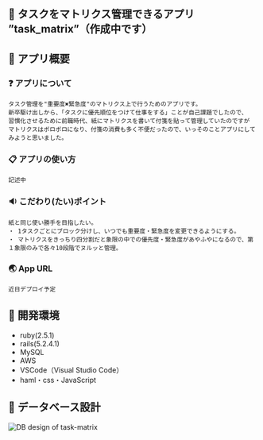 ## :page_facing_up: タスクをマトリクス管理できるアプリ ”task_matrix”（作成中です）

## :page_facing_up: アプリ概要
  ### :question: アプリについて 
    タスク管理を"重要度✖️緊急度"のマトリクス上で行うためのアプリです。
    新卒駆け出しから、「タスクに優先順位をつけて仕事をする」ことが自己課題でしたので、
    習慣化させるために前職時代、紙にマトリクスを書いて付箋を貼って管理していたのですが
    マトリクスはボロボロになり、付箋の消費も多く不便だったので、いっそのことアプリにしてみようと思いました。

  ### :clipboard: アプリの使い方
    記述中

  ### :sound: こだわり(たい)ポイント
    紙と同じ使い勝手を目指したい。
    ・ 1タスクごとにブロック分けし、いつでも重要度・緊急度を変更できるようにする。
    ・ マトリクスをきっちり四分割だと象限の中での優先度・緊急度があやふやになるので、第１象限のみで各々10段階でヌルッと管理。

  ### :earth_asia: App URL
    近日デプロイ予定

## :page_facing_up: 開発環境
  - ruby(2.5.1)
  - rails(5.2.4.1)
  - MySQL
  - AWS
  - VSCode（Visual Studio Code）
  - haml・css・JavaScript

## :page_facing_up: データベース設計
![DB design of  _task-matrix_](https://user-images.githubusercontent.com/48851734/75438645-a9b16680-599b-11ea-9b3b-da109ffbe486.jpeg)